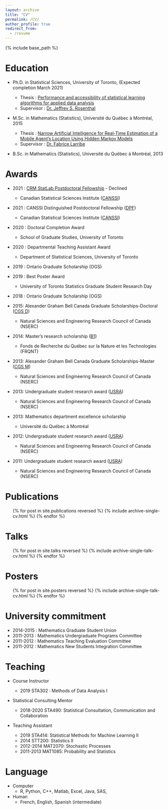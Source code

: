 ```yaml
---
layout: archive
title: "CV"
permalink: /CV/
author_profile: true
redirect_from:
  - /resume
---
```


{% include base_path %}

Education
======

* Ph.D. in Statistical Sciences, University of Toronto, (Expected completion March 2021)
  * Thesis : [Performance and accessibility of
statistical learning algorithms for applied data analysis](https://cedricbeaulac.github.io/files/ut-thesis.pdf)
  * Supervisor : [Dr. Jeffrey S. Rosenthal](http://probability.ca/jeff/)

* M.Sc. in Mathematics (Statistics), Université du Québec à Montréal, 2015
  * Thesis : [Narrow Artificial Intelligence for Real-Time Estimation of a Mobile Agent’s Location Using Hidden Markov Models](https://cedricbeaulac.github.io/files/VersionFinale.pdf)
  * Supervisor : [Dr. Fabrice Larribe](http://fabricelarribe.uqam.ca)

* B.Sc. in Mathematics (Statistics), Université du Québec à Montréal, 2013

Awards
======
* 2021 : [CRM StatLab Postdoctoral Fellowship](http://www.canssi.ca/wp-content/uploads/2020/12/CRM-StatLabOct2020.pdf) - Declined
  * Canadian Statistical Sciences Institute ([CANSSI](http://www.canssi.ca/))
   
* 2021 : CANSSI Distinguished Postdoctoral Fellowship ([DPF](http://www.canssi.ca/research-and-training-opportunities/canssi-postdoctoral-fellowships/))
  * Canadian Statistical Sciences Institute ([CANSSI](http://www.canssi.ca/))

* 2020 : Doctoral Completion Award
  * School of Graduate Studies, University of Toronto

* 2020 : Departmental Teaching Assistant Award
  * Department of Statistical Sciences, University of Toronto

* 2019 : Ontario Graduate Scholarship (OGS)

* 2019 : Best Poster Award
  * University of Toronto Statistics Graduate Student Research Day 

* 2018 : Ontario Graduate Scholarship (OGS)

* 2015: Alexander Graham Bell Canada Graduate Scholarships-Doctoral ([CGS D](http://www.nserc-crsng.gc.ca/Students-Etudiants/PG-CS/CGSD-BESCD_eng.asp))
  * Natural Sciences and Engineering Research Council of Canada (NSERC)

* 2014: Master’s research scholarship ([B1](http://www.frqnt.gouv.qc.ca/en/bourses-et-subventions/consulter-les-programmes-remplir-une-demande/bourse/programs-of-scholarships-of-2supndsup-and-3suprdsup-cycles-hwcq7b9k1466174971607))
  * Fonds de Recherche du Québec sur la Nature et les Technologies (FRQNT)

* 2013: Alexander Graham Bell Canada Graduate Scholarships-Master ([CGS M](http://www.nserc-crsng.gc.ca/Students-Etudiants/PG-CS/CGSM-BESCM_eng.asp))
  * Natural Sciences and Engineering Research Council of Canada (NSERC)

* 2013: Undergraduate student research award ([USRA](http://www.nserc-crsng.gc.ca/Students-Etudiants/UG-PC/USRA-BRPC_eng.asp))
  * Natural Sciences and Engineering Research Council of Canada (NSERC)
  
* 2013: Mathematics department excellence scholarship
  * Université du Québec à Montréal

* 2012: Undergraduate student research award ([USRA](http://www.nserc-crsng.gc.ca/Students-Etudiants/UG-PC/USRA-BRPC_eng.asp))
  * Natural Sciences and Engineering Research Council of Canada (NSERC)

* 2011: Undergraduate student research award ([USRA](http://www.nserc-crsng.gc.ca/Students-Etudiants/UG-PC/USRA-BRPC_eng.asp))
  * Natural Sciences and Engineering Research Council of Canada (NSERC)

  
Publications
======
  <ul>{% for post in site.publications reversed %}
    {% include archive-single-cv.html %}
  {% endfor %}</ul>
  
Talks
======
  <ul>{% for post in site.talks reversed %}
    {% include archive-single-talk-cv.html %}
  {% endfor %}</ul>
  
Posters
======
  
   <ul>{% for post in site.posters reversed %}
    {% include archive-single-talk-cv.html %}
  {% endfor %}</ul>
  
University commitment
======
* 2014-2015 : Mathematics Graduate Student Union
* 2011-2013 : Mathematics Undergraduate Programs Committee
* 2011-2012 : Mathematics Teaching Evaluation Committee
* 2011-2012 : Mathematics New Students Integration Committee

Teaching
======
* Course Instructor
  * 2019 STA302 :  Methods of Data Analysis I
  
* Statistical Consulting Mentor
  * 2018-2020 STA490: Statistical Consultation, Communication and Collaboration
  
* Teaching Assistant
  * 2019 STA414: Statistical Methods for Machine Learning II
  * 2014 STT200: Statistics II
  * 2012-2014 MAT2070: Stochastic Processes
  * 2011-2013 MAT1085: Probability and Statistics


Language
======
* Computer
  * R, Python, C++, Matlab, Excel, Java, SAS,
* Human 
  * French, English, Spanish (intermediate) 
